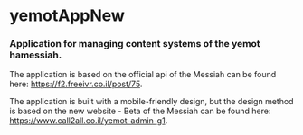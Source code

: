 # yemotAppNew
### Application for managing content systems of the yemot hamessiah.

The application is based on the official api of the Messiah can be found here: https://f2.freeivr.co.il/post/75.

The application is built with a mobile-friendly design, but the design method is based on the new website - Beta of the Messiah can be found here: https://www.call2all.co.il/yemot-admin-g1.
